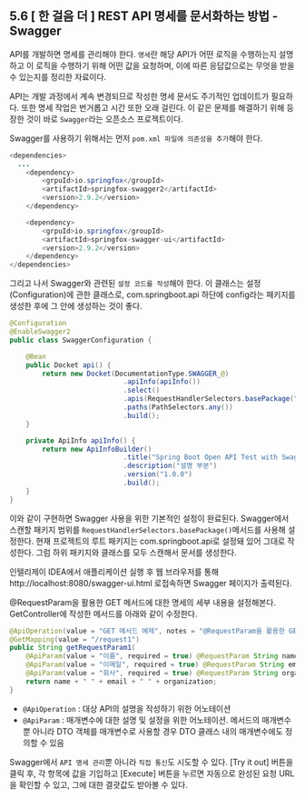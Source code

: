 ## 5.6 [ 한 걸음 더 ] REST API 명세를 문서화하는 방법 - Swagger

API를 개발하면 명세를 관리해야 한다. `명세`란 해당 API가 어떤 로직을 수행하는지 설명하고 이 로직을 수행하기 위해 어떤 값을 요청하며, 이에 따른 응답값으로는 무엇을 받을 수 있는지를 정리한 자료이다.

API는 개발 과정에서 계속 변경되므로 작성한 명세 문서도 주기적인 업데이트가 필요하다. 또한 명세 작업은 번거롭고 시간 또한 오래 걸린다. 이 같은 문제를 해결하기 위해 등장한 것이 바로 `Swagger`라는 오픈소스 프로젝트이다.

Swagger를 사용하기 위해서는 먼저 `pom.xml 파일에 의존성을 추가`해야 한다.

```java
<dependencies>
  ...
	<dependency>
		<grpuId>io.springfox</groupId>
		<artifactId>springfox-swagger2</artifactId>
		<version>2.9.2</version>
	</dependency>

	<dependency>
		<grpuId>io.springfox</groupId>
		<artifactId>springfox-swagger-ui</artifactId>
		<version>2.9.2</version>
	</dependency>
</dependencies>
```

그리고 나서 Swagger와 관련된 `설정 코드를 작성`해야 한다. 이 클래스는 설정(Configuration)에 관한 클래스로, com.springboot.api 하단에 config라는 패키지를 생성한 후에 그 안에 생성하는 것이 좋다.

```java
@Configuration
@EnableSwagger2
public class SwaggerConfiguration {

	@Bean
	public Docket api() {
		return new Docket(DocumentationType.SWAGGER_@)
							.apiInfo(apiInfo())
							.select()
							.apis(RequestHandlerSelectors.basePackage("com.springboot.api"))
							.paths(PathSelectors.any())
							.build();
	}

	private ApiInfo apiInfo() {
		return new ApiInfoBuilder()
							.title("Spring Boot Open API Test with Swagger")
							.description("설명 부분")
							.version("1.0.0")
							.build();
	}
}
```

이와 같이 구현하면 Swagger 사용을 위한 기본적인 설정이 완료된다. Swagger에서 스캔할 패키지 범위를 `RequestHandlerSelectors.basePackage()`메서드를 사용해 설정한다. 현재 프로젝트의 루트 패키지는 com.springboot.api로 설정돼 있어 그대로 작성한다. 그럼 하위 패키지와 클래스를 모두 스캔해서 문서를 생성한다.

인텔리제이 IDEA에서 애플리케이션 실행 후 웹 브라우저를 통해 http://localhost:8080/swagger-ui.html 로접속하면 Swagger 페이지가 출력된다.

@RequestParam을 활용한 GET 메서드에 대한 명세의 세부 내용을 설정해본다. GetController에 작성한 메서드를 아래와 같이 수정한다.

```java
@ApiOperation(value = "GET 메서드 예제", notes = "@RequestParam을 활용한 GET Method")
@GetMapping(value = "/request1")
public String getRequestParam1(
	@ApiParam(value = "이름", required = true) @RequestParam String name,
	@ApiParam(value = "이메일", required = true) @RequestParam String email,
	@ApiParam(value = "회사", required = true) @RequestParam String organization) {
	return name + " " + email + " " + organization;
}
```

- `@ApiOperation` : 대상 API의 설명을 작성하기 위한 어노테이션
- `@ApiParam` : 매개변수에 대한 설명 및 설정을 위한 어노테이션. 메서드의 매개변수뿐 아니라 DTO 객체를 매개변수로 사용할 경우 DTO 클래스 내의 매개변수에도 정의할 수 있음

Swagger에서 `API 명세 관리`뿐 아니라 `직접 통신`도 시도할 수 있다. [Try it out] 버튼을 클릭 후, 각 항목에 값을 기입하고 [Execute] 버튼을 누르면 자동으로 완성된 요청 URL을 확인할 수 있고, 그에 대한 결괏값도 받아볼 수 있다.